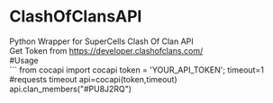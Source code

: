 # ClashOfClansAPI </br>
Python Wrapper for SuperCells Clash Of Clan API </br>
Get Token from https://developer.clashofclans.com/</br>
#Usage </br>```
from cocapi import cocapi
token = 'YOUR_API_TOKEN';
timeout=1 #requests timeout 
api=cocapi(token,timeout)
api.clan_members("#PU8J2RQ")
```
